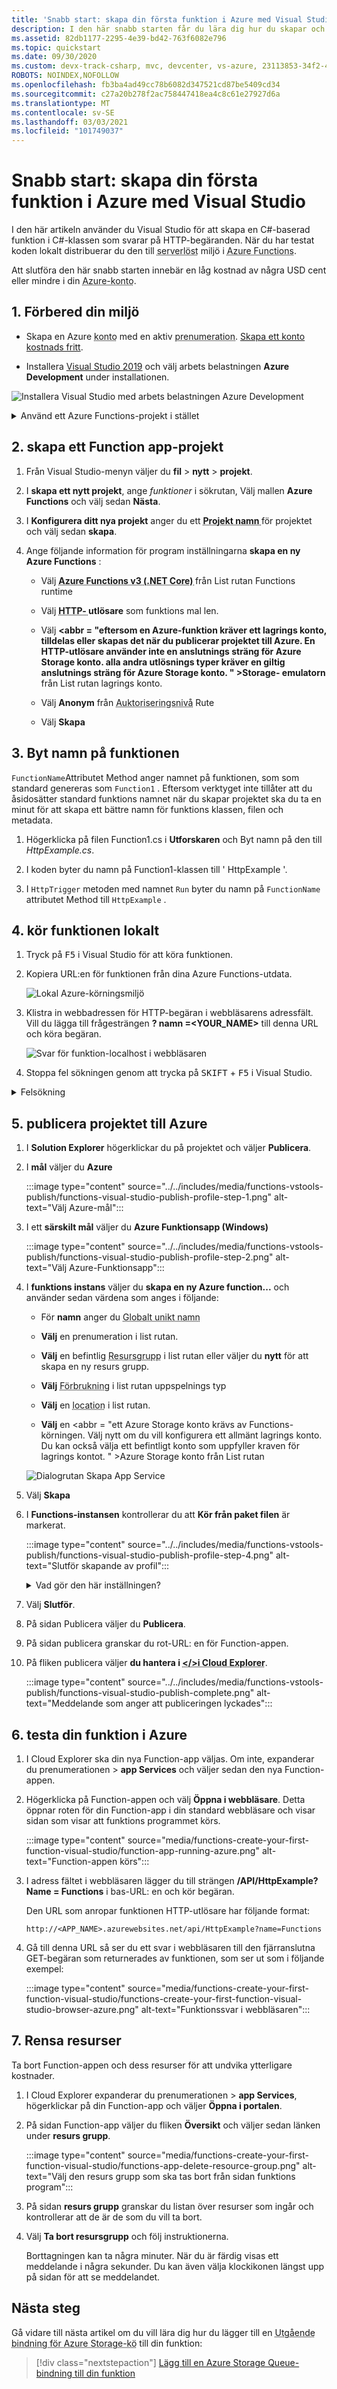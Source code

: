 ```yaml
---
title: 'Snabb start: skapa din första funktion i Azure med Visual Studio'
description: I den här snabb starten får du lära dig hur du skapar och publicerar en HTTP-utlösare Azure-funktion med hjälp av Visual Studio.
ms.assetid: 82db1177-2295-4e39-bd42-763f6082e796
ms.topic: quickstart
ms.date: 09/30/2020
ms.custom: devx-track-csharp, mvc, devcenter, vs-azure, 23113853-34f2-4f
ROBOTS: NOINDEX,NOFOLLOW
ms.openlocfilehash: fb3ba4ad49cc78b6082d347521cd87be5409cd34
ms.sourcegitcommit: c27a20b278f2ac758447418ea4c8c61e27927d6a
ms.translationtype: MT
ms.contentlocale: sv-SE
ms.lasthandoff: 03/03/2021
ms.locfileid: "101749037"
---
```

# <a name="quickstart-create-your-first-function-in-azure-using-visual-studio"></a>Snabb start: skapa din första funktion i Azure med Visual Studio

I den här artikeln använder du Visual Studio för att skapa en C#-baserad funktion i C#-klassen som svarar på HTTP-begäranden. När du har testat koden lokalt distribuerar du den till <abbr title="En körnings miljö för körning där all information om servern är transparent för programutvecklare, vilket fören klar processen med att distribuera och hantera kod.">serverlöst</abbr> miljö i <abbr title="En Azure-tjänst som tillhandahåller en enklare data behandlings miljö utan kostnad för program.">Azure Functions</abbr>.

Att slutföra den här snabb starten innebär en låg kostnad av några USD cent eller mindre i din <abbr title="Den profil som hanterar fakturerings information för Azure-användning.">Azure-konto</abbr>.

## <a name="1-prepare-your-environment"></a>1. Förbered din miljö

+ Skapa en Azure <abbr title="Den profil som hanterar fakturerings information för Azure-användning.">konto</abbr> med en aktiv <abbr title="Den grundläggande organisations strukturen i vilken du hanterar resurser i Azure, som vanligt vis är kopplade till en individ eller avdelning inom en organisation.">prenumeration</abbr>. [Skapa ett konto kostnads fritt](https://azure.microsoft.com/free/?ref=microsoft.com&utm_source=microsoft.com&utm_medium=docs&utm_campaign=visualstudio).

+ Installera [Visual Studio 2019](https://azure.microsoft.com/downloads/) och välj arbets belastningen **Azure Development** under installationen. 

![Installera Visual Studio med arbets belastningen Azure Development](media/functions-create-your-first-function-visual-studio/functions-vs-workloads.png)

<details>
<summary>Använd ett Azure Functions-projekt i stället</summary>
Om du vill skapa en <abbr title="En logisk behållare för en eller flera enskilda funktioner som kan distribueras och hanteras tillsammans. "> Azure Functions projekt</abbr> genom att använda Visual Studio 2017 i stället måste du först installera de [senaste Azure Functions verktygen](functions-develop-vs.md#check-your-tools-version).
</details>

## <a name="2-create-a-function-app-project"></a>2. skapa ett Function app-projekt

1. Från Visual Studio-menyn väljer du **fil**  >  **nytt**  >  **projekt**.

1. I **skapa ett nytt projekt**, ange *funktioner* i sökrutan, Välj mallen **Azure Functions** och välj sedan **Nästa**.

1. I **Konfigurera ditt nya projekt** anger du ett **<abbr title=" namn på Function-appen måste vara giltigt som ett C#-namn område, så Använd inte under streck, bindestreck eller andra tecken som inte är alfanumeriska. "> Projekt namn </abbr>** för projektet och välj sedan **skapa**. 

1. Ange följande information för program inställningarna **skapa en ny Azure Functions** :

    + Välj **<abbr title=" det här värdet för att skapa ett funktions projekt som använder version 3. x-körningen av Azure Functions, som stöder .net Core 3. x. Azure Functions 1. x stöder .NET Framework. Mer information finns i [Översikt över Azure Functions körnings versioner](functions-versions.md). "> Azure Functions v3 (.NET Core) </abbr>** från List rutan Functions runtime
    
    + Välj **<abbr title=" det här värdet skapar en funktion som utlöses av en http-begäran. "> HTTP- </abbr> utlösare** som funktions mal len.
    
    + Välj **<abbr = "eftersom en Azure-funktion kräver ett lagrings konto, tilldelas eller skapas det när du publicerar projektet till Azure. En HTTP-utlösare använder inte en anslutnings sträng för Azure Storage konto. alla andra utlösnings typer kräver en giltig anslutnings sträng för Azure Storage konto. " >Storage- </abbr> emulatorn** från List rutan lagrings konto.
        
    + Välj **Anonym** från <abbr title="Funktionen som skapats kan utlösas av alla klienter utan att en nyckel anges. Den här auktoriseringsinställningen gör det enkelt att testa den nya funktionen. Mer information om nycklar och auktorisering finns i [auktoriseringsarkiv](functions-bindings-http-webhook-trigger.md#authorization-keys) och [http-och webhook-bindningar](functions-bindings-http-webhook.md).">Auktoriseringsnivå</abbr> Rute

    + Välj **Skapa**
        
## <a name="3-rename-the-function"></a>3. Byt namn på funktionen

`FunctionName`Attributet Method anger namnet på funktionen, som som standard genereras som `Function1` . Eftersom verktyget inte tillåter att du åsidosätter standard funktions namnet när du skapar projektet ska du ta en minut för att skapa ett bättre namn för funktions klassen, filen och metadata.

1. Högerklicka på filen Function1.cs i **Utforskaren** och Byt namn på den till *HttpExample.cs*.

1. I koden byter du namn på Function1-klassen till ' HttpExample '.

1. I `HttpTrigger` metoden med namnet `Run` byter du namn på `FunctionName` attributet Method till `HttpExample` .


## <a name="4-run-the-function-locally"></a>4. kör funktionen lokalt

1. Tryck på <kbd>F5</kbd> i Visual Studio för att köra funktionen.

1. Kopiera URL:en för funktionen från dina Azure Functions-utdata.

    ![Lokal Azure-körningsmiljö](../../includes/media/functions-run-function-test-local-vs/functions-debug-local-vs.png)

1. Klistra in webbadressen för HTTP-begäran i webbläsarens adressfält. Vill du lägga till frågesträngen **? namn =<YOUR_NAME>** till denna URL och köra begäran. 

    ![Svar för funktion-localhost i webbläsaren](../../includes/media/functions-run-function-test-local-vs/functions-run-browser-local-vs.png)

1. Stoppa fel sökningen genom att trycka på <kbd>SKIFT</kbd> + <kbd>F5</kbd> i Visual Studio.

<details>
<summary>Felsökning</summary>
 Du kan behöva aktivera ett brand Väggs undantag så att verktygen kan hantera HTTP-förfrågningar. Tillstånds nivåer tillämpas aldrig när du kör en funktion lokalt.
</details>

## <a name="5-publish-the-project-to-azure"></a>5. publicera projektet till Azure

1. I **Solution Explorer** högerklickar du på projektet och väljer **Publicera**.

1. I **mål** väljer du **Azure**

    :::image type="content" source="../../includes/media/functions-vstools-publish/functions-visual-studio-publish-profile-step-1.png" alt-text="Välj Azure-mål":::

1. I ett **särskilt mål** väljer du **Azure Funktionsapp (Windows)**

    :::image type="content" source="../../includes/media/functions-vstools-publish/functions-visual-studio-publish-profile-step-2.png" alt-text="Välj Azure-Funktionsapp":::

1. I **funktions instans** väljer du **skapa en ny Azure function...** och använder sedan värdena som anges i följande:

    + För **namn** anger du <abbr title="Använd ett namn som unikt identifierar din nya Function-app. Acceptera det här namnet eller ange ett nytt namn. Giltiga tecken är: `a-z` , `0-9` , och `-` ..">Globalt unikt namn</abbr>
    
    + **Välj** en prenumeration i list rutan.
    
    + **Välj** en befintlig <abbr title="En logisk behållare för relaterade Azure-resurser som du kan hantera som en enhet.">Resursgrupp</abbr> i list rutan eller väljer du **nytt** för att skapa en ny resurs grupp.
    
    + **Välj** <abbr title="När du publicerar projektet till en Function-app som körs i en [förbruknings plan](consumption-plan.md)betalar du bara för körningar av Functions-appen. Andra värd planer ådrar sig högre kostnader.">Förbrukning</abbr> i list rutan uppspelnings typ
    
    + **Välj** en  <abbr title="En geografisk referens till ett särskilt Azure-datacenter där resurser allokeras. Se [regioner](https://azure.microsoft.com/regions/) för en lista över tillgängliga regioner.">location</abbr> i list rutan.
    
    + **Välj** en <abbr = "ett Azure Storage konto krävs av Functions-körningen. Välj nytt om du vill konfigurera ett allmänt lagrings konto. Du kan också välja ett befintligt konto som uppfyller kraven för lagrings kontot. " >Azure Storage</abbr> konto från List rutan

    ![Dialogrutan Skapa App Service](../../includes/media/functions-vstools-publish/functions-visual-studio-publish.png)

1. Välj **Skapa** 

1. I **Functions-instansen** kontrollerar du att **Kör från paket filen** är markerat. 

    :::image type="content" source="../../includes/media/functions-vstools-publish/functions-visual-studio-publish-profile-step-4.png" alt-text="Slutför skapande av profil":::

    <details>
    <summary>Vad gör den här inställningen?</summary>
    När du använder **Kör från paketfil** distribueras din Function-app med hjälp av [zip Deploy](functions-deployment-technologies.md#zip-deploy) med läget [Kör-inpaket](run-functions-from-deployment-package.md) aktiverat. Detta är den rekommenderade distributions metoden för ditt Functions-projekt, eftersom den resulterar i bättre prestanda.    
    </details>   

1. Välj **Slutför**.

1. På sidan Publicera väljer du **Publicera**.

1. På sidan publicera granskar du rot-URL: en för Function-appen.

1. På fliken publicera väljer **du hantera i <abbr title=" Cloud Explorer för att visa innehållet på platsen, starta och stoppa Function-appen, och bläddra direkt för att använda program resurser i Azure och i Azure Portal. "></>i Cloud Explorer**.
    
    :::image type="content" source="../../includes/media/functions-vstools-publish/functions-visual-studio-publish-complete.png" alt-text="Meddelande som anger att publiceringen lyckades":::
    

## <a name="6-test-your-function-in-azure"></a>6. testa din funktion i Azure

1. I Cloud Explorer ska din nya Function-app väljas. Om inte, expanderar du prenumerationen > **app Services** och väljer sedan den nya Function-appen.

1. Högerklicka på Function-appen och välj **Öppna i webbläsare**. Detta öppnar roten för din Function-app i din standard webbläsare och visar sidan som visar att funktions programmet körs. 

    :::image type="content" source="media/functions-create-your-first-function-visual-studio/function-app-running-azure.png" alt-text="Function-appen körs":::

1. I adress fältet i webbläsaren lägger du till strängen **/API/HttpExample? Name = Functions** i bas-URL: en och kör begäran.

    Den URL som anropar funktionen HTTP-utlösare har följande format:

    `http://<APP_NAME>.azurewebsites.net/api/HttpExample?name=Functions`

2. Gå till denna URL så ser du ett svar i webbläsaren till den fjärranslutna GET-begäran som returnerades av funktionen, som ser ut som i följande exempel:

    :::image type="content" source="media/functions-create-your-first-function-visual-studio/functions-create-your-first-function-visual-studio-browser-azure.png" alt-text="Funktionssvar i webbläsaren":::

## <a name="7-clean-up-resources"></a>7. Rensa resurser

Ta bort Function-appen och dess resurser för att undvika ytterligare kostnader.

1. I Cloud Explorer expanderar du prenumerationen > **app Services**, högerklickar på din Function-app och väljer **Öppna i portalen**. 

1. På sidan Function-app väljer du fliken **Översikt** och väljer sedan länken under **resurs grupp**.

   :::image type="content" source="media/functions-create-your-first-function-visual-studio/functions-app-delete-resource-group.png" alt-text="Välj den resurs grupp som ska tas bort från sidan funktions program":::

1. På sidan **resurs grupp** granskar du listan över resurser som ingår och kontrollerar att de är de som du vill ta bort.
 
1. Välj **Ta bort resursgrupp** och följ instruktionerna.

    Borttagningen kan ta några minuter. När du är färdig visas ett meddelande i några sekunder. Du kan även välja klockikonen längst upp på sidan för att se meddelandet.

## <a name="next-steps"></a>Nästa steg

Gå vidare till nästa artikel om du vill lära dig hur du lägger till en <abbr title="Ett sätt att associera en funktion med en lagrings kö, så att den kan skapa meddelanden i kön. Bindningar är deklarativ anslutningar mellan en funktion och andra resurser. En indata-bindning tillhandahåller data till funktionen. en utgående bindning tillhandahåller data från funktionen till andra resurser.">Utgående bindning för Azure Storage-kö</abbr> till din funktion:

> [!div class="nextstepaction"]
> [Lägg till en Azure Storage Queue-bindning till din funktion](functions-add-output-binding-storage-queue-vs.md)
